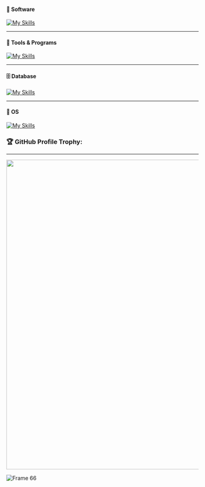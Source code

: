 #### 🦾 Software
[![My Skills](https://skillicons.dev/icons?i=python,cpp,js,html,css,nodejs,arduino,bootstrap,cs,dotnet,react)](https://skillicons.dev)

---
#### 🧬 Tools & Programs
[![My Skills](https://skillicons.dev/icons?i=androidstudio,docker,vim,git,regex)](https://skillicons.dev)

---
#### 🗄 Database
[![My Skills](https://skillicons.dev/icons?i=mysql,mongodb,sqlite)](https://skillicons.dev)

---
#### 🔮 OS
[![My Skills](https://skillicons.dev/icons?i=linux)](https://skillicons.dev)
  
  ### 🏆 GitHub Profile Trophy:
---
 <div>
  <img width=810 src="https://github-profile-trophy.vercel.app/?username=ricardo-alberti&theme=matrix&no-frame=true&no-bg=true&column=-1"/>
</div>

![Frame 66](https://web.archive.org/web/20091025235241/http://geocities.com/TimesSquare/Fortress/6045/npbem/fire.gif)
